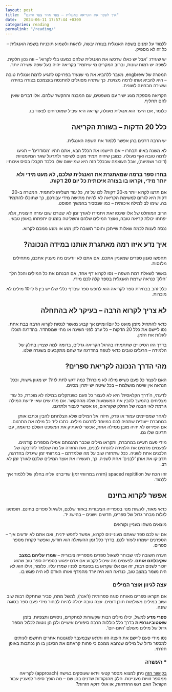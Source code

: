 ```yaml
---
layout: post
title:  "איך לשפר את הקריאה באנגלית – צעד אחר צעד וחינם"
date:   2024-06-11 17:57:44 +0300
categories: reading
permalink: "/reading/"
---
```


<p dir="rtl">
ללמוד על זמנים בשפה האנגלית בצורה יבשה, לראות ולשמוע תוכניות בשפה האנגלית – כל זה לא מספיק.</p>


<p dir="rtl">
יש שיגידו: ‘אבל יש כאלו שרכשו את האנגלית שלהם כמעט בלי לקרוא’ – וזה נכון חלקית. לשפה יש רמות שונות, וברוב המקרים מי שיתמיד בקריאה יהיה בעל שפה עשירה יותר.</p>


<p dir="rtl">
המטרה של engbrew, מעבר ללהביא את מי שנעזר בפרויקט להגיע לרמת אנגלית טובה – היא להביא אותו לרמה מצוינת. כך שתהיו מסוגלים להתנסח בעצמכם בצורה בהירה ועשירה מבחינה לשונית.</p>


<p dir="rtl">
הקריאה מספקת מגע ישיר עם משפטים, עם המבנה וההקשר שלהם. אלו דברים שאין להם תחליף.</p>


<p dir="rtl">
כלומר, אם היעד הוא אנגלית מעולה, קריאה היא שביל שמוכרחים לצעוד בו.</p>


<h2><p dir="rtl">
כלל 20 הדקות – בשורת הקריאה</p>
</h2>


<p dir="rtl">
יש הרבה דרכים בהן אפשר ללמוד את השפה האנגלית.</p>


<p dir="rtl">
לא משנה באיזו תבחרו – אם תיישמו את הכלל הבא, אתם תהיו ‘מסודרים’ – תגיעו לרמה טובה ואף מעולה. כמובן שיהיה תמיד מקום לשיפור ולתרגול שאר המיומנויות (דיבור ושמיעה), אבל העוצמה שבכלל הזה היא שמיישום שלו בלבד תקבלו בסיס איכותי:</p>


<h3><p dir="rtl">
בחרו ספר ברמה שמאתגרת את האנגלית שלכם, לא מעט מידי ולא יותר מידי, וקראו בו בצורה איכותית כל יום 20 דקות.</p>
</h3>


<p dir="rtl">
אם תרצו לקרוא יותר מ-20 דקות? לכו על זה, כל עוד תצליחו להתמיד. המטרה ב-20 דקות היא לגרום למשימת הקריאה לא להיות מתישה מידי עבורכם, כך שתוכלו להתמיד בה. שימו לב למילה איכותית – כמו שנסביר בהמשך הפוסט.</p>


<p dir="rtl">
הרוב המוחלט של אלו שינסו זאת ויתמידו לאורך זמן לא יצטרכו שום עזרה חיצונית, אלא יפתחו יכולת קריאה טובה, ואוצר המילים שלהם והשליטה בזמנים יתפתחו באופן טבעי.</p>


<p dir="rtl">
ננסה לענות לכמה שאלות שייתכן וחוסר תשובה להן מנע או מונע ממכם לקרוא.</p>


<h2><p dir="rtl">
איך נדע איזו רמה מאתגרת אותנו במידה הנכונה?</p>
</h2>


<p dir="rtl">
תחפשו סגנון ספרים שמעניין אתכם. אם אתם לא יודעים מה מעניין אתכם, מתחילים מלנסות.</p>


<p dir="rtl">
באשר לשאלת רמת השפה – נסו לקרוא דף אחד, אם הבנתם את כל המילים והכל הלך ‘חלק’ כנראה שרמת האנגלית בספר קלה לכם מידי.</p>


<p dir="rtl">
כלל זהב בבחירת ספר לקריאה הוא לחפש ספר שבדף כללי שלו יש בין 5 ל-10 מילים לא מוכרות.</p>


<h2><p dir="rtl">
לא צריך לקרוא הרבה – בעיקר לא בהתחלה</p>
</h2>


<p dir="rtl">
כדאי להתחיל מזמן מועט כל יום/יומיים אך קבוע מאשר לנסות לקרוא הרבה בבת אחת. נסו ליישם את כלל 20 הדקות – כל ערב לפני השינה או מתי שמסתדר. בהדרגה תוכלו לעלות את הזמן.</p>


<p dir="rtl">
בדרך הזו הסיכויים שתתמידו בהרגל הקריאה גדלים, בדומה למה שצויין בחלק של הלמידה – הרגלים טובים כדאי לטפח בהדרגה עד שהם מתקבעים בשגרה שלנו.</p>


<h2><p dir="rtl">
מהי הדרך הנכונה לקריאת ספרים?</p>
</h2>


<p dir="rtl">
האם לעצור כל פעם כשיש מילה לא מוכרת? כמה דגש לתת לזה? יש מגוון גישות, וככל הנראה אין שיטה מושלמת – בכל שיטה יש יתרון מסוים.</p>


<p dir="rtl">
לדעתי, ה’דרך הקלאסית’ היא לא לעצור כל פעם כשנתקלים במילה לא מוכרת, כל עוד מצליחים בהמשך להבין את המשמעות שלה מההקשר. אם מרגישים שאי ידיעת המילה גורמת לאי הבנה של החלק שקוראים, אז אפשר לעצור ולתרגם.</p>


<p dir="rtl">
לאחר שמסיימים עמוד או פרק, חיזרו אל המילים שלא הצלחתם להבין וכתבו אותן במחברת ייעודית שתהיה לכם במיוחד לתרגום מילים. כתבו ליד כל מילה את התרגום. אם הפירוש לא יהיה מובן ממילה אחת, אפשר להעתיק את המשפט השלם כדוגמה, עם תרגום שלו גם.</p>


<p dir="rtl">
מידי פעם תעיינו במחברת, ותקראו מילים שכבר תרגמתם אפילו מספרים קודמים. לפעמים מדמים את הלמידה להנחת לבנים, ואת החזרה על מה שנלמד להדבקה של הלבנים אחת לשניה. ככל שתחזרו שוב על מה שלמדתם – במרווחי זמן שיגדלו בהדרגה, תדביקו את אותן ‘לבנים’ אחת לשניה. כך, תעשירו את אוצר המילים שלכם לאורך זמן לא רב.</p>


<p dir="rtl">
זהו הכח של spaced repitition (חזרה במרווחי זמן) שדיברנו עליה בחלק של ללמוד איך ללמוד.</p>


<h2><p dir="rtl">
אפשר לקרוא בחינם</p>
</h2>


<p dir="rtl">
כדאי מאוד, לעשות מנוי בספרייה הציבורית באזור שלכם, ולשאול ספרים בחינם. תופתעו לגלות מבחר גדול של ספרים, חדשים וישנים – בהישג יד.</p>


<p dir="rtl">
מוצאים משהו מעניין וקוראים</p>


<p dir="rtl">
אם יש לכם ספר שאתם מעוניינים לקרוא, אפשר לחפש ידנית, ואם אתם לא יודעים איך – הספרנים ישמחו לעזור לכם. בדרך כלל זמן ההשאלה הוא חודש, ואפשר לקחת מספר ספרים.</p>


<p dir="rtl">
הערה חשובה למי שבוחר לשאול ספרים מספרייה ציבורית – <strong>שמרו עליהם במצב שקיבלתם אותם</strong>. לפעמים מה שיכול לקבוע אם אדם יפגוש בספריה ספר טוב שהוא יזכור לשנים רבות, זה אם אלו שקראו בו בפעמים לפניו שמרו עליו. כלומר, אילו הוא לא היה נשמר במצב טוב, כנראה הוא היה יורד מהמדף ואותו האדם לא היה פוגש בו.</p>


<h3><p dir="rtl">
עצה לגיוון אוצר המילים</p>
</h3>


<p dir="rtl">
אם תקראו ספרים מאותה סוגה ספרותית (ז’אנר), למשל מתח, סביר שתתקלו רבות שוב ושוב במילים מעולמות תוכן דומים. עצה טובה יכולה להיות לבחור מידי פעם ספר בסוגה שונה.</p>


<p dir="rtl">
<strong>ספרי מדע</strong> למשל, יכילו מילים רבות שקשורות למחקרים, ניסויים ותצפיות, בזמן <strong>שאוטוביוגרפיות </strong>בדרך כלל כוללות הרבה סיפורים אישיים ולכן הן נוטות לכלול מספר גדול של מילים מעולם ‘היום-יום’.</p>


<p dir="rtl">
נסו מידי פעם ליישם את העצה הזו ותראו שבמעבר לסגנונות אחרים תחשפו לעיתים למספר גדול של מילים שנחבא ממכם כי פחות קראתם את הסגנון בו הן נכתבות באופן חזרתי.</p>


<h3><p dir="rtl">
* העשרה</p>
</h3>


<p dir="rtl">
<a href="https://writersmakeworlds.com/on-reading/approaches-to-reading/">בקישור הזה</a> ניתן למצוא מספר קטעי וידאו שעוסקים בגישה (approach) לקריאה ממספר זוויות מעניינות. חלק מהנקודות שדנים בהן שם – מה הופך סיפור למעניין עבור הקורא? האם רגש ההזדהות, או אולי דוקא הזרות?</p>
